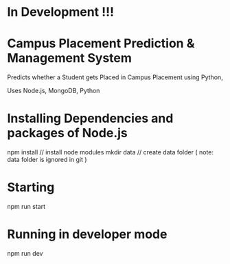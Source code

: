 # In Development !!!

# Campus Placement Prediction &amp; Management System
Predicts whether a Student gets Placed in Campus Placement using Python,

Uses Node.js, MongoDB, Python

# Installing Dependencies and packages of Node.js

npm install // install node modules
mkdir data // create data folder ( note: data folder is ignored in git )

# Starting

npm run start

# Running in developer mode

npm run dev
